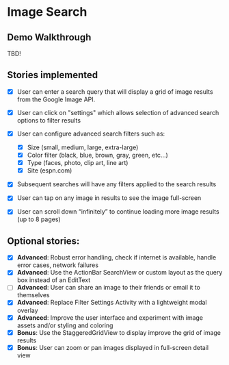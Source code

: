 # Image Search

## Demo Walkthrough

TBD!

## Stories implemented

- [x] User can enter a search query that will display a grid of image results from the Google Image API.

- [x] User can click on "settings" which allows selection of advanced search options to filter results

- [x] User can configure advanced search filters such as:

  - [x] Size (small, medium, large, extra-large)
  - [x] Color filter (black, blue, brown, gray, green, etc...)
  - [x] Type (faces, photo, clip art, line art)
  - [x] Site (espn.com)

- [x] Subsequent searches will have any filters applied to the search results
- [x] User can tap on any image in results to see the image full-screen
- [x] User can scroll down “infinitely” to continue loading more image results (up to 8 pages)

## Optional stories:

- [x] **Advanced**: Robust error handling, check if internet is available, handle error cases, network failures
- [x] **Advanced**: Use the ActionBar SearchView or custom layout as the query box instead of an EditText
- [ ] **Advanced**: User can share an image to their friends or email it to themselves
- [x] **Advanced**: Replace Filter Settings Activity with a lightweight modal overlay
- [x] **Advanced**: Improve the user interface and experiment with image assets and/or styling and coloring
- [x] **Bonus**: Use the StaggeredGridView to display improve the grid of image results
- [x] **Bonus**: User can zoom or pan images displayed in full-screen detail view

